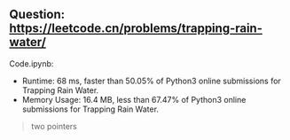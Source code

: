 ## Question: https://leetcode.cn/problems/trapping-rain-water/

Code.ipynb:
* Runtime: 68 ms, faster than 50.05% of Python3 online submissions for Trapping Rain Water.
* Memory Usage: 16.4 MB, less than 67.47% of Python3 online submissions for Trapping Rain Water.
> two pointers